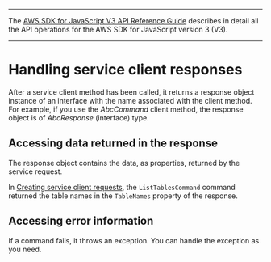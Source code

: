 --------

 The [AWS SDK for JavaScript V3 API Reference Guide](https://docs.aws.amazon.com/AWSJavaScriptSDK/v3/latest/index.html) describes in detail all the API operations for the AWS SDK for JavaScript version 3 \(V3\)\. 

--------

# Handling service client responses<a name="the-response-object"></a>

After a service client method has been called, it returns a response object instance of an interface with the name associated with the client method\. For example, if you use the *AbcCommand* client method, the response object is of *AbcResponse* \(interface\) type\.

## Accessing data returned in the response<a name="response-data-property"></a>

The response object contains the data, as properties, returned by the service request\.

In [Creating service client requests](the-request-object.md), the `ListTablesCommand` command returned the table names in the `TableNames` property of the response\.

## Accessing error information<a name="response-error-property"></a>

If a command fails, it throws an exception\. You can handle the exception as you need\.